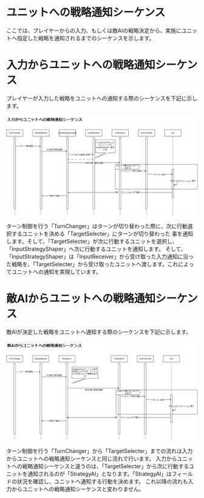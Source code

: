 ユニットへの戦略通知シーケンス
===================================

ここでは、プレイヤーからの入力、もしくは敵AIの戦略決定から、実施にユニットへ指定した戦略を通知されるまでのシーケンスを示します。

# 入力からユニットへの戦略通知シーケンス

プレイヤーが入力した戦略をユニットへの通知する際のシーケンスを下記に示します。

![入力からユニットへの戦略通知シーケンス](/doc/img/inputSeq.png)

ターン制御を行う「TurnChanger」はターンが切り替わった際に、次に行動選択するユニットを決める「TargetSelecter」にターンが切り替わった
事を通知します。そして、「TargetSelecter」が次に行動するユニットを選択し、「InputStrategyShaper」へ次に行動するユニットを通知します。
そして、「InputStrategyShaper」は「InputReceiver」から受け取った入力通知に沿った戦略を、「TargetSelecter」から受け取ったユニットへ渡します。これによってユニットへの通知を実現しています。


# 敵AIからユニットへの戦略通知シーケンス

敵AIが決定した戦略をユニットへ通知する際のシーケンスを下記に示します。

![敵AIからユニットへの戦略通知シーケンス](/doc/img/strategyAISeq.png)

ターン制御を行う「TurnChanger」から「TargetSelecter」までの流れは入力からユニットへの戦略通知シーケンスと同じ流れで行います。
入力からユニットへの戦略通知シーケンスと違うのは、「TargetSelecter」から次に行動するユニットを通知されるのが「StrategyAI」となります。「StrategyAI」はフィールドの状況を確認し、ユニットへ通知する行動を決めます。
これ以降の流れも入力からユニットへの戦略通知シーケンスと変わりません。
